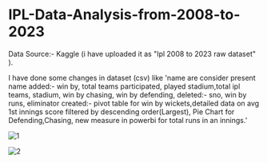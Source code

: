 # IPL-Data-Analysis-from-2008-to-2023

Data Source:- Kaggle (i have uploaded it as "Ipl 2008 to 2023 raw dataset" ).

I have done some changes in dataset (csv) like 
'name are consider present name
added:- win by, total teams participated, played stadium,total ipl teams, stadium, win by chasing, win by defending, 
deleted:- sno, win by runs, eliminator
created:- pivot table for win by wickets,detailed data on avg 1st innings score filtered by descending order(Largest), Pie Chart for Defending,Chasing, new measure in powerbi for total runs in an innings.'

![1](https://github.com/Jayanth0721/IPL-Data-Analysis-from-2008-to-2023/assets/67009936/e52b5939-bd47-4668-b3fb-b29a04d71de4)

![2](https://github.com/Jayanth0721/IPL-Data-Analysis-from-2008-to-2023/assets/67009936/d2a37577-e4ec-4161-bc98-13bd38dc84bb)

